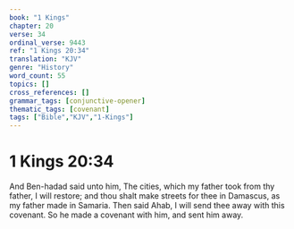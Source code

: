 ```yaml
---
book: "1 Kings"
chapter: 20
verse: 34
ordinal_verse: 9443
ref: "1 Kings 20:34"
translation: "KJV"
genre: "History"
word_count: 55
topics: []
cross_references: []
grammar_tags: [conjunctive-opener]
thematic_tags: [covenant]
tags: ["Bible","KJV","1-Kings"]
---
```


# 1 Kings 20:34

And Ben-hadad said unto him, The cities, which my father took from thy father, I will restore; and thou shalt make streets for thee in Damascus, as my father made in Samaria. Then said Ahab, I will send thee away with this covenant. So he made a covenant with him, and sent him away.

